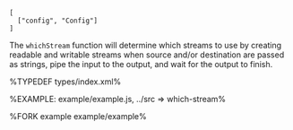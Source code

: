 
```## async whichStream
[
  ["config", "Config"]
]
```

The `whichStream` function will determine which streams to use by creating readable and writable streams when source and/or destination are passed as strings, pipe the input to the output, and wait for the output to finish.

%TYPEDEF types/index.xml%

%EXAMPLE: example/example.js, ../src => which-stream%

%FORK example example/example%
